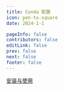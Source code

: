 ```yaml
---
title: Conda 配置
icon: pen-to-square
date: 2024-1-1

pageInfo: false
contributors: false
editLink: false
prev: false
next: false
footer: false
---
```


[安装与使用](https://zhuanlan.zhihu.com/p/440548295)